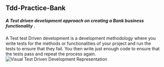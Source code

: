 ## Tdd-Practice-Bank  
##### A Test driven development approach on creating a **Bank** business functionality .  
A Test test Driven development is a development methodology where you write tests for the methods or functionalities of your project and run the tests to ensure that they fail. You then write just enough code to ensure that the tests pass and repeat the process again.  
![Visual Test Driven Development Representation](https://raw.githubusercontent.com/mjhea0/flaskr-tdd/master/tdd.png)
